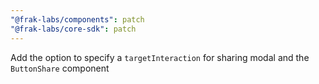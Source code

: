 ```yaml
---
"@frak-labs/components": patch
"@frak-labs/core-sdk": patch
---
```


Add the option to specify a `targetInteraction` for sharing modal and the `ButtonShare` component

